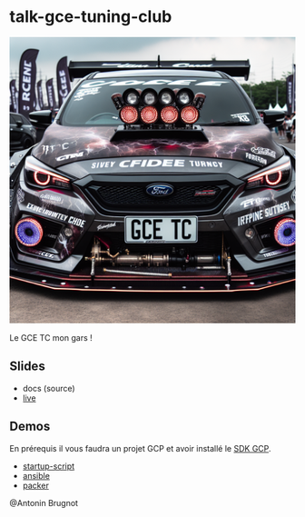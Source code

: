 # talk-gce-tuning-club

![logo](./docs/img/gce.png)

Le GCE TC mon gars !

## Slides

* docs (source)
* [live](https://antoninbr.github.io/talk-gce-tuning-club/)

## Demos

En prérequis il vous faudra un projet GCP et avoir installé le [SDK GCP](https://cloud.google.com/sdk/docs/install?hl=fr).

* [startup-script](demo/startup-script/README.md)
* [ansible](demo/ansible/README.md)
* [packer](demo/packer/README.md)

@Antonin Brugnot
